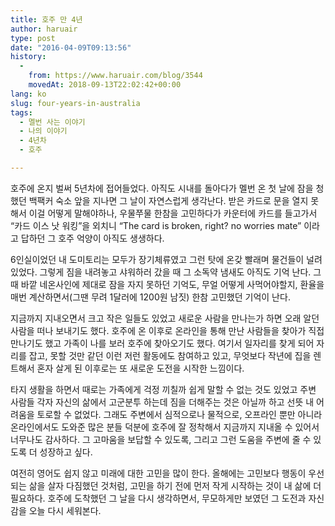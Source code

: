 ```yaml
---
title: 호주 만 4년
author: haruair
type: post
date: "2016-04-09T09:13:56"
history:
  - 
    from: https://www.haruair.com/blog/3544
    movedAt: 2018-09-13T22:02:42+00:00
lang: ko
slug: four-years-in-australia
tags:
  - 멜번 사는 이야기
  - 나의 이야기
  - 4년차
  - 호주

---
```

호주에 온지 벌써 5년차에 접어들었다. 아직도 시내를 돌아다가 멜번 온 첫 날에 잠을 청했던 백팩커 숙소 앞을 지나면 그 날이 자연스럽게 생각난다. 받은 카드로 문을 열지 못해서 이걸 어떻게 말해야하나, 우물쭈물 한참을 고민하다가 카운터에 카드를 들고가서 &#8220;카드 이스 낫 워킹&#8221;을 외치니 &#8220;The card is broken, right? no worries mate&#8221; 이라고 답하던 그 호주 억양이 아직도 생생하다.

6인실이었던 내 도미토리는 모두가 장기체류였고 그런 탓에 온갖 빨래며 물건들이 널려있었다. 그렇게 짐을 내려놓고 샤워하러 갔을 때 그 소독약 냄새도 아직도 기억 난다. 그때 바깥 네온사인에 제대로 잠을 자지 못하던 기억도, 무얼 어떻게 사먹어야할지, 환율을 매번 계산하면서(그땐 무려 1달러에 1200원 남짓) 한참 고민했던 기억이 난다.

지금까지 지내오면서 크고 작은 일들도 있었고 새로운 사람을 만나는가 하면 오래 알던 사람을 떠나 보내기도 했다. 호주에 온 이후로 온라인을 통해 만난 사람들을 찾아가 직접 만나기도 했고 가족이 나를 보러 호주에 찾아오기도 했다. 여기서 일자리를 찾게 되어 자리를 잡고, 못할 것만 같던 이런 저런 활동에도 참여하고 있고, 무엇보다 작년에 집을 렌트해서 혼자 살게 된 이후로는 또 새로운 도전을 시작한 느낌이다.

타지 생활을 하면서 때로는 가족에게 걱정 끼칠까 쉽게 말할 수 없는 것도 있었고 주변 사람들 각자 자신의 삶에서 고군분투 하는데 짐을 더해주는 것은 아닐까 하고 선뜻 내 어려움을 토로할 수 없었다. 그래도 주변에서 심적으로나 물적으로, 오프라인 뿐만 아니라 온라인에서도 도와준 많은 분들 덕분에 호주에 잘 정착해서 지금까지 지내올 수 있어서 너무나도 감사하다. 그 고마움을 보답할 수 있도록, 그리고 그런 도움을 주변에 줄 수 있도록 더 성장하고 싶다.

여전히 영어도 쉽지 않고 미래에 대한 고민을 많이 한다. 올해에는 고민보다 행동이 우선되는 삶을 살자 다짐했던 것처럼, 고민을 하기 전에 먼저 작게 시작하는 것이 내 삶에 더 필요하다. 호주에 도착했던 그 날을 다시 생각하면서, 무모하게만 보였던 그 도전과 자신감을 오늘 다시 세워본다.